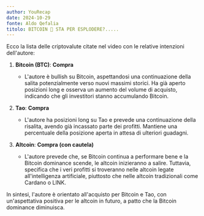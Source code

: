```yaml
---
author: YouRecap
date: 2024-10-29
fonte: Aldo Qefalia
titolo: BITCOIN 🚨 STA PER ESPLODERE?.....
---
```


Ecco la lista delle criptovalute citate nel video con le relative intenzioni dell'autore:

1. **Bitcoin (BTC)**: **Compra**
   - L'autore è bullish su Bitcoin, aspettandosi una continuazione della salita potenzialmente verso nuovi massimi storici. Ha già aperto posizioni long e osserva un aumento del volume di acquisto, indicando che gli investitori stanno accumulando Bitcoin.

2. **Tao**: **Compra**
   - L'autore ha posizioni long su Tao e prevede una continuazione della risalita, avendo già incassato parte dei profitti. Mantiene una percentuale della posizione aperta in attesa di ulteriori guadagni.

3. **Altcoin**: **Compra (con cautela)**
   - L'autore prevede che, se Bitcoin continua a performare bene e la Bitcoin dominance scende, le altcoin inizieranno a salire. Tuttavia, specifica che i veri profitti si troveranno nelle altcoin legate all'intelligenza artificiale, piuttosto che nelle altcoin tradizionali come Cardano o LINK.

In sintesi, l'autore è orientato all'acquisto per Bitcoin e Tao, con un'aspettativa positiva per le altcoin in futuro, a patto che la Bitcoin dominance diminuisca.
